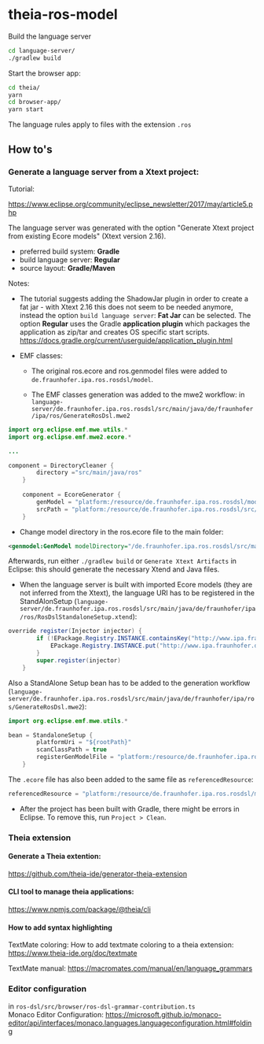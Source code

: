 # theia-ros-model
Build the language server 

```sh
cd language-server/
./gradlew build
```

Start the browser app:

```sh
cd theia/
yarn
cd browser-app/
yarn start
```

The language rules apply to files with the extension `.ros`

## How to's

### Generate a language server from a Xtext project:

Tutorial: 

https://www.eclipse.org/community/eclipse_newsletter/2017/may/article5.php

The language server was generated with the option "Generate Xtext project from existing Ecore models" (Xtext version 2.16).

- preferred build system: **Gradle**
- build language server: **Regular**
- source layout: **Gradle/Maven**

Notes:

- The tutorial suggests adding the ShadowJar plugin in order to create a fat jar - with Xtext 2.16 this does not seem to be needed anymore, instead the option `build language server`: **Fat Jar** can be selected. The option **Regular** uses the Gradle **application plugin** which packages the application as zip/tar and creates OS specific start scripts. https://docs.gradle.org/current/userguide/application_plugin.html 

- EMF classes:
  
  - The original ros.ecore and ros.genmodel files were added to `de.fraunhofer.ipa.ros.rosdsl/model`.

  - The EMF classes generation was added to the mwe2 workflow:
in `language-server/de.fraunhofer.ipa.ros.rosdsl/src/main/java/de/fraunhofer/ipa/ros/GenerateRosDsl.mwe2`

```java
import org.eclipse.emf.mwe.utils.*
import org.eclipse.emf.mwe2.ecore.*

...

component = DirectoryCleaner {
		directory ="src/main/java/ros"
	}
    
    component = EcoreGenerator {
        genModel = "platform:/resource/de.fraunhofer.ipa.ros.rosdsl/model/ros.genmodel"
        srcPath = "platform:/resource/de.fraunhofer.ipa.ros.rosdsl/src/main/java"
    }
```

  - Change model directory in the ros.ecore file to the main folder:
```xml
<genmodel:GenModel modelDirectory="/de.fraunhofer.ipa.ros.rosdsl/src/main/java/" ...>
```

Afterwards, run either `./gradlew build` or `Generate Xtext Artifacts` in Eclipse: this should generate the necessary Xtend and Java files.

- When the language server is built with imported Ecore models (they are not inferred from the Xtext), the language URI has to be registered in the StandAlonSetup (`language-server/de.fraunhofer.ipa.ros.rosdsl/src/main/java/de/fraunhofer/ipa/ros/RosDslStandaloneSetup.xtend`):

```java
override register(Injector injector) {
		if (!EPackage.Registry.INSTANCE.containsKey("http://www.ipa.fraunhofer.de/ros")) {
			EPackage.Registry.INSTANCE.put("http://www.ipa.fraunhofer.de/ros", RosPackage.eINSTANCE);
		}		
		super.register(injector)
	}
```

Also a StandAlone Setup bean has to be added to the generation workflow (`language-server/de.fraunhofer.ipa.ros.rosdsl/src/main/java/de/fraunhofer/ipa/ros/GenerateRosDsl.mwe2`):

```java
import org.eclipse.emf.mwe.utils.*

bean = StandaloneSetup {
        platformUri = "${rootPath}"
        scanClassPath = true
        registerGenModelFile = "platform:/resource/de.fraunhofer.ipa.ros.rosdsl/model/ros.genmodel"
    }
```

The `.ecore` file has also been added to the same file as `referencedResource`:

```java
referencedResource = "platform:/resource/de.fraunhofer.ipa.ros.rosdsl/model/ros.ecore"
```

- After the project has been built with Gradle, there  might be errors in Eclipse. To remove this, run `Project > Clean`.
  
### Theia extension

#### Generate a Theia extention:
https://github.com/theia-ide/generator-theia-extension

#### CLI tool to manage theia applications:
https://www.npmjs.com/package/@theia/cli

#### How to add syntax highlighting

TextMate coloring:
How to add textmate coloring to a theia extension: https://www.theia-ide.org/doc/textmate  

TextMate manual: https://macromates.com/manual/en/language_grammars


### Editor configuration
in `ros-dsl/src/browser/ros-dsl-grammar-contribution.ts`  
Monaco Editor Configuration:
https://microsoft.github.io/monaco-editor/api/interfaces/monaco.languages.languageconfiguration.html#folding











